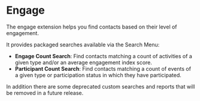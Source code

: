 # Engage

The engage extension helps you find contacts based on their level of engagement.

It provides packaged searches available via the Search Menu:

  * **Engage Count Search**: Find contacts matching a count of activities of a given type and/or an average engagement index score.
  * **Participant Count Search**: Find contacts matching a count of events of a given type or participation status in which they have participated.

In addition there are some deprecated custom searches and reports that will be
removed in a future release.
